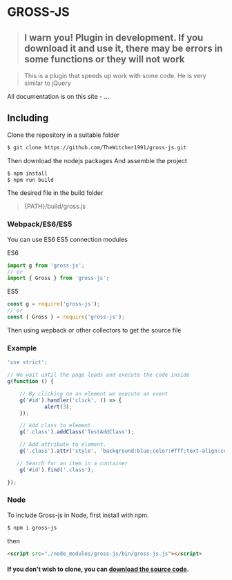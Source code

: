 # GROSS-JS

>## I warn you! Plugin in development. If you download it and use it, there may be errors in some functions or they will not work

> This is a plugin that speeds up work with some code. He is very similar to jQuery

All documentation is on this site - ...
## Including

Clone the repository in a suitable folder

```bash
$ git clone https://github.com/TheWitcher1991/gross-js.git
```

Then download the nodejs packages
And assemble the project

```bash
$ npm install
$ npm run build
```

The desired file in the build folder

> {PATH}/build/gross.js

### Webpack/ES6/ES5

You can use ES6 ES5 connection modules

ES6
```js
import g from 'gross-js';
// or 
import { Gross } from 'gross-js';
```

ES5
```js
const g = require('gross-js');
// or
const { Gross } = require('gross-js');
```

Then using wepback or other collectors to get the source file

### Example
```js
'use strict';

// We wait until the page loads and execute the code inside
g(function () {

    // By clicking on an element we execute an event
    g('#id').handler('click', () => {
            alert(3);
    });

    // Add class to element
    g('.class').addClass('TestAddClass');

    // Add attribute to element.
    g('.class').attr('style', 'background:blue;color:#fff;text-align:center');

   // Search for an item in a container
    g('#id').find('.class');

});
```

### Node

To include Gross-js in Node, first install with npm.

```bash
$ npm i gross-js
```

then

```html
<script src="./node_modules/gross-js/bin/gross-js.js"></script>
```




#### If you don't wish to clone, you can [download the source code](https://github.com/TheWitcher1991/gross-js/archive/master.zip).
